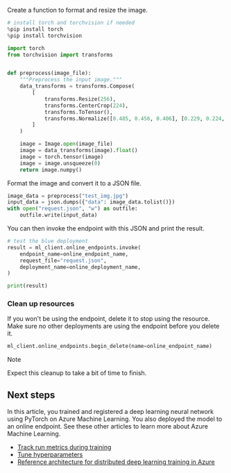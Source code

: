 
Create a function to format and resize the image.

```python
# install torch and torchvision if needed
%pip install torch
%pip install torchvision

import torch
from torchvision import transforms


def preprocess(image_file):
    """Preprocess the input image."""
    data_transforms = transforms.Compose(
        [
            transforms.Resize(256),
            transforms.CenterCrop(224),
            transforms.ToTensor(),
            transforms.Normalize([0.485, 0.456, 0.406], [0.229, 0.224, 0.225]),
        ]
    )

    image = Image.open(image_file)
    image = data_transforms(image).float()
    image = torch.tensor(image)
    image = image.unsqueeze(0)
    return image.numpy()
```

Format the image and convert it to a JSON file.

```python
image_data = preprocess("test_img.jpg")
input_data = json.dumps({"data": image_data.tolist()})
with open("request.json", "w") as outfile:
    outfile.write(input_data)
```

You can then invoke the endpoint with this JSON and print the result.

```python
# test the blue deployment
result = ml_client.online_endpoints.invoke(
    endpoint_name=online_endpoint_name,
    request_file="request.json",
    deployment_name=online_deployment_name,
)

print(result)
```

### Clean up resources

If you won't be using the endpoint, delete it to stop using the resource. Make sure no other deployments are using the endpoint before you delete it.

```python
ml_client.online_endpoints.begin_delete(name=online_endpoint_name)
```

> [!NOTE]
> Expect this cleanup to take a bit of time to finish.


## Next steps

In this article, you trained and registered a deep learning neural network using PyTorch on Azure Machine Learning. You also deployed the model to an online endpoint. See these other articles to learn more about Azure Machine Learning.

- [Track run metrics during training](how-to-log-view-metrics.md)
- [Tune hyperparameters](how-to-tune-hyperparameters.md)
- [Reference architecture for distributed deep learning training in Azure](/azure/architecture/reference-architectures/ai/training-deep-learning)
